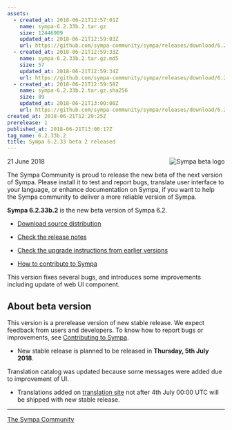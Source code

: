 ```yaml
---
assets:
  - created_at: 2018-06-21T12:57:01Z
    name: sympa-6.2.33b.2.tar.gz
    size: 12446909
    updated_at: 2018-06-21T12:59:03Z
    url: https://github.com/sympa-community/sympa/releases/download/6.2.33b.2/sympa-6.2.33b.2.tar.gz
  - created_at: 2018-06-21T12:59:33Z
    name: sympa-6.2.33b.2.tar.gz.md5
    size: 57
    updated_at: 2018-06-21T12:59:34Z
    url: https://github.com/sympa-community/sympa/releases/download/6.2.33b.2/sympa-6.2.33b.2.tar.gz.md5
  - created_at: 2018-06-21T12:59:58Z
    name: sympa-6.2.33b.2.tar.gz.sha256
    size: 89
    updated_at: 2018-06-21T13:00:00Z
    url: https://github.com/sympa-community/sympa/releases/download/6.2.33b.2/sympa-6.2.33b.2.tar.gz.sha256
created_at: 2018-06-21T12:29:25Z
prerelease: 1
published_at: 2018-06-21T13:00:17Z
tag_name: 6.2.33b.2
title: Sympa 6.2.33 beta 2 released
---
```


<img align="right" src="https://www.sympa.org/_media/logos/old/sympa_beta.png" title="Sympa beta logo"/> 21 June 2018

The Sympa Community is proud to release the new beta of the next version of Sympa. Please install it to test and report bugs, translate user interface to your language, or enhance documentation on Sympa, if you want to help the Sympa community to deliver a more reliable version of Sympa.

**Sympa 6.2.33b.2** is the new beta version of Sympa 6.2.

  - [Download source distribution](https://github.com/sympa-community/sympa/releases/download/6.2.33b.2/sympa-6.2.33b.2.tar.gz)

  - [Check the release notes](https://github.com/sympa-community/sympa/blob/6.2.33b.2/NEWS.md)

  - [Check the upgrade instructions from earlier versions](https://sympa-community.github.io/manual/upgrade/notes.html)

  - [How to contribute to Sympa](https://github.com/sympa-community/sympa/blob/6.2.33b.2/CONTRIBUTING.md)

This version fixes several bugs, and introduces some improvements including update of web UI component.

About beta version
---------------------

This version is a prerelease version of new stable release.  We expect feedback from users and developers.  To know how to report bugs or improvements, see [Contributing to Sympa](https://github.com/sympa-community/sympa/blob/6.2.33b.2/CONTRIBUTING.md).

  - New stable release is planned to be released in **Thursday, 5th July 2018**.

Translation catalog was updated because some messages were added due to improvement of UI.

  - Translations added on [translation site](https://translate.sympa.org/) not after 4th July 00:00 UTC will be shipped with new stable release.

----
[The Sympa Community](https://github.com/sympa-community)
